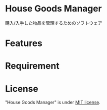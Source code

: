 # House Goods Manager

購入/入手した物品を管理するためのソフトウェア

# Features


# Requirement


# License
"House Goods Manager" is under [MIT license](https://en.wikipedia.org/wiki/MIT_License).